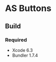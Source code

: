 AS Buttons
===========================

Build
---------------------------

### Required

* Xcode 6.3
* Bundler 1.7.4

